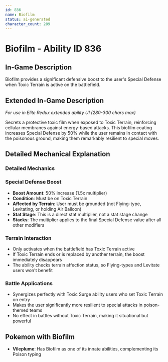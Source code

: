 ```yaml
---
id: 836
name: Biofilm
status: ai-generated
character_count: 289
---
```


# Biofilm - Ability ID 836

## In-Game Description
Biofilm provides a significant defensive boost to the user's Special Defense when Toxic Terrain is active on the battlefield.

## Extended In-Game Description
*For use in Elite Redux extended ability UI (280-300 chars max)*

Secrets a protective toxic film when exposed to Toxic Terrain, reinforcing cellular membranes against energy-based attacks. This biofilm coating increases Special Defense by 50% while the user remains in contact with the poisonous ground, making them remarkably resilient to special moves.

## Detailed Mechanical Explanation

### Detailed Mechanics

### Special Defense Boost
- **Boost Amount**: 50% increase (1.5x multiplier)
- **Condition**: Must be on Toxic Terrain
- **Affected by Terrain**: User must be grounded (not Flying-type, Levitating, or holding Air Balloon)
- **Stat Stage**: This is a direct stat multiplier, not a stat stage change
- **Stacks**: The multiplier applies to the final Special Defense value after all other modifiers

### Terrain Interaction
- Only activates when the battlefield has Toxic Terrain active
- If Toxic Terrain ends or is replaced by another terrain, the boost immediately disappears
- The ability checks terrain affection status, so Flying-types and Levitate users won't benefit

### Battle Applications
- Synergizes perfectly with Toxic Surge ability users who set Toxic Terrain on entry
- Makes the user significantly more resilient to special attacks in poison-themed teams
- No effect in battles without Toxic Terrain, making it situational but powerful

## Pokemon with Biofilm
- **Vileplume**: Has Biofilm as one of its innate abilities, complementing its Poison typing

